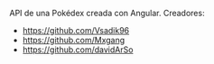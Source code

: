 API de una Pokédex creada con Angular.
Creadores:
- https://github.com/Vsadik96
- https://github.com/Mxgang
- https://github.com/davidArSo
